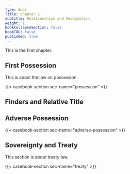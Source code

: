 ```yaml
---
type: docs
Title: Chapter 1
subtitle: Relationships and Recognition
weight: 1
bookCollapseSection: false
bookTOC: false
published: true
---
```


This is the first chapter.

## First Possession

This is about the law on possession.

{{< casebook-section sec-name="possession" >}}

## Finders and Relative Title

## Adverse Possession

{{< casebook-section sec-name="adverse-possession" >}}

## Sovereignty and Treaty

This section is about treaty law.

{{< casebook-section sec-name="treaty" >}}
